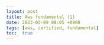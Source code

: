 ```yaml
---
layout: post
title: Aws fundamental (1) 
date: 2023-03-09 08:05 +0900
tags: [aws, certified, fundamental]
toc:  true
---
```

